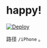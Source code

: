 # happy!


[![Deploy](https://www.herokucdn.com/deploy/button.png)](https://dashboard.heroku.com/new?template=https%3A%2F%2Fgithub.com%2Fgueoome%2Fkuhero)


路径 `/iPhone` 。

